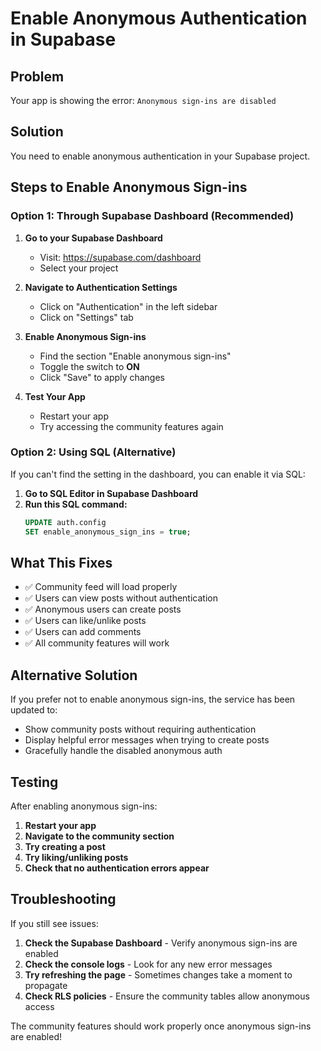 # Enable Anonymous Authentication in Supabase

## Problem
Your app is showing the error: `Anonymous sign-ins are disabled`

## Solution
You need to enable anonymous authentication in your Supabase project.

## Steps to Enable Anonymous Sign-ins

### Option 1: Through Supabase Dashboard (Recommended)

1. **Go to your Supabase Dashboard**
   - Visit: https://supabase.com/dashboard
   - Select your project

2. **Navigate to Authentication Settings**
   - Click on "Authentication" in the left sidebar
   - Click on "Settings" tab

3. **Enable Anonymous Sign-ins**
   - Find the section "Enable anonymous sign-ins"
   - Toggle the switch to **ON**
   - Click "Save" to apply changes

4. **Test Your App**
   - Restart your app
   - Try accessing the community features again

### Option 2: Using SQL (Alternative)

If you can't find the setting in the dashboard, you can enable it via SQL:

1. **Go to SQL Editor in Supabase Dashboard**
2. **Run this SQL command:**
   ```sql
   UPDATE auth.config 
   SET enable_anonymous_sign_ins = true;
   ```

## What This Fixes

- ✅ Community feed will load properly
- ✅ Users can view posts without authentication
- ✅ Anonymous users can create posts
- ✅ Users can like/unlike posts
- ✅ Users can add comments
- ✅ All community features will work

## Alternative Solution

If you prefer not to enable anonymous sign-ins, the service has been updated to:
- Show community posts without requiring authentication
- Display helpful error messages when trying to create posts
- Gracefully handle the disabled anonymous auth

## Testing

After enabling anonymous sign-ins:

1. **Restart your app**
2. **Navigate to the community section**
3. **Try creating a post**
4. **Try liking/unliking posts**
5. **Check that no authentication errors appear**

## Troubleshooting

If you still see issues:

1. **Check the Supabase Dashboard** - Verify anonymous sign-ins are enabled
2. **Check the console logs** - Look for any new error messages
3. **Try refreshing the page** - Sometimes changes take a moment to propagate
4. **Check RLS policies** - Ensure the community tables allow anonymous access

The community features should work properly once anonymous sign-ins are enabled! 